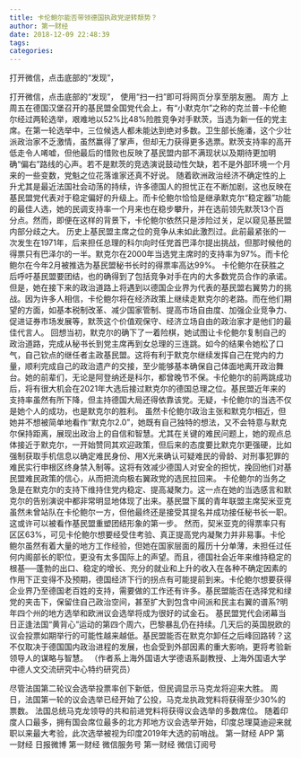 ```yaml
---
title: 卡伦鲍尔能否带领德国执政党逆转颓势？
author: 第一财经
date: 2018-12-09 22:48:39
tags: 
categories: 
---
```

打开微信，点击底部的“发现”，
<!-- more -->
打开微信，点击底部的“发现”，
使用“扫一扫”即可将网页分享至朋友圈。
周方
上周五在德国汉堡召开的基民盟全国党代会上，有“小默克尔”之称的克兰普-卡伦鲍尔经过两轮选举，艰难地以52%比48%险胜竞争对手默茨，当选为新一任的党主席。在第一轮选举中，三位候选人都未能达到绝对多数。卫生部长施潘，这个少壮派政治家不乏激情，虽然赢得了掌声，但却无力获得更多选票。默茨支持率的高开低走令人唏嘘，但他最后的惜败也反映了基民盟内部不满现状以及期待更加明确“偏右”路线的心声。若不是默茨的竞选演说鼓动性欠缺，若不是外部环境一个月来的一些变数，党魁之位花落谁家还真不好说。
随着欧洲政治经济不确定性的上升尤其是最近法国社会动荡的持续，许多德国人的担忧正在不断加剧，这也反映在基民盟党代表对于稳定偏好的升级上。而卡伦鲍尔恰恰是继承默克尔“稳定器”功能的最佳人选，她的民调支持率一个月来也在稳步攀升，并在选前领先默茨13个百分点。然而，即便在这样的背景下，卡伦鲍尔依然只是涉险过关，足以窥见基民盟内部分歧之大。
历史上基民盟主席之位的竞争从未如此激烈过。此前最紧张的一次发生在1971年，后来担任总理的科尔向时任党首巴泽尔提出挑战，但那时候他的得票只有巴泽尔的一半。默克尔在2000年当选党主席时的支持率为97%。而卡伦鲍尔在今年2月被推选为基民盟秘书长时的得票率高达99%。
卡伦鲍尔在获胜之后呼吁基民盟要团结，也的确得到了包括竞争对手在内的大多数党员合作的承诺。但是，她在接下来的政治道路上将遇到以德国企业界为代表的基民盟右翼势力的挑战。因为许多人相信，卡伦鲍尔将在经济政策上继续走默克尔的老路。而在他们期望的方面，如基本税制改革、减少国家管制、提高市场自由度、加强企业竞争力、促进证券市场发展等，默茨这个价值观保守、经济立场自由的政治家才是他们的最佳代言人。
回想当初，默克尔的确下了一着险棋，她试图让卡伦鲍尔复制自己的政治道路，完成从秘书长到党主席再到女总理的三连跳。如今的结果令她松了口气，自己钦点的继任者主政基民盟。这将有利于默克尔继续发挥自己在党内的力量，顺利完成自己的政治遗产的交接，至少能够基本确保自己体面地离开政治舞台。她的前辈们，无论是阿登纳还是科尔，都曾晚节不保。卡伦鲍尔的前两跳成功后，将有很大机会在2021年大选后接过默克尔的德国总理之位。基民盟近年来的支持率虽然有所下降，但主持德国大局还得依靠该党。无疑，卡伦鲍尔的当选不仅是她个人的成功，也是默克尔的胜利。
虽然卡伦鲍尔政治主张和默克尔相近，但她并不想被简单地看作“默克尔2.0”，她既有自己独特的想法，又不会特意与默克尔保持距离，展现出政治上的自信和智慧。尤其在关键的难民问题上，她的观点总体接近于默克尔，一开始赞同其欢迎政策，但后来的态度要比默克尔更强硬，比如强制获取手机信息以确定难民身份、用X光来确认可疑难民的骨龄、对刑事犯罪的难民实行申根区终身禁入制等。这将有效减少德国人对安全的担忧，挽回他们对基民盟难民政策的信心，从而把流向极右翼政党的选民拉回来。
卡伦鲍尔的当务之急是在默克尔的支持下维持住党内稳定、提高凝聚力。这一点在她的当选感言和默克尔的告别演说中都非常明显地体现了出来。基民盟下属的青年联盟主席契米亚克虽然未曾站队在卡伦鲍尔一方，但他最终还是接受其提名并成功接任秘书长一职。这或许可以被看作基民盟重塑团结形象的第一步。
然而，契米亚克的得票率只有区区63%，可见卡伦鲍尔想要经受住考验、真正提高党内凝聚力并非易事。卡伦鲍尔虽然有着大量的地方工作经验，但她在国家层面的履历十分单薄，未担任过任何内阁部长的职位，更没有太多国际上的声望。而且，德国社会近年来维持稳定的根基──蓬勃的出口、稳定的增长、充分的就业和上升的收入在各种不确定因素的作用下正变得不及预期，德国经济下行的拐点有可能提前到来。卡伦鲍尔想要获得企业界乃至德国老百姓的支持，需要做的工作还有许多。基民盟能否在选择党和绿党的夹击下，保留住自己政治空间，甚至扩大到包含中间派和民主右翼的谱系?明年四个州的地方选举和欧洲议会选举将成为很好的试金石。
基民盟党代会闭幕当日正逢法国“黄背心”运动的第四个周六，巴黎暴乱仍在持续。几天后的英国脱欧的议会投票如期举行的可能性越来越低。基民盟能否在默克尔卸任之后峰回路转？这不仅取决于德国国内政治进程的发展，也会受到外部因素的重大影响，更将考验新领导人的谋略与智慧。
（作者系上海外国语大学德语系副教授、上海外国语大学中德人文交流研究中心特约研究员）
 
 
尽管法国第二轮议会选举投票率创下新低，但民调显示马克龙将迎来大胜。
周日，法国第一轮的议会选举已经开始了公投，马克龙执政党料将获得至少30%的票数。
法国总统马克龙领导的共和前进党料将获得议会选举的多数席位。
随着印度人口最多，拥有国会席位最多的北方邦地方议会选举开始，印度总理莫迪迎来就职以来最大考验，此次选举被视为印度2019年大选的前哨战。
第一财经
APP
第一财经
日报微博
第一财经
微信服务号
第一财经
微信订阅号
